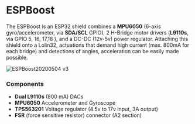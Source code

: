 # ESPBoost
The ESPBoost is an ESP32 shield combines a **MPU6050** (6-axis gyro/accelerometer, via **SDA/SCL** GPIO), 2 H-Bridge motor drivers (**L9110s**, via GPIO 5, 16, 17,18 ), and a DC-DC (12v-5v) power regulator. Attaching this shield onto a Lolin32, actuations that demand high current (max. 800mA for each bridge) and detections of angles, acceleration can be easily made possible.  

![ESPBoost20200504 v3](https://i.loli.net/2020/05/14/ULQxYGg987HXnOf.jpg)

### Components

* **Dual L9110s** (800 mA) DACs
* **MPU6050** Accelerometer and Gyroscope
* **TPS563201** Voltage regulator (4.5v to 17v input, 3A output)
* **FSR** (force sensitive resistor) connector  (A2 section)